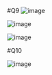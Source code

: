 #Q9
![image](https://github.com/priyanshujiiii/ID5030_Machine_Learning_for_Engineering_And_Application/assets/89120960/25666736-eada-4625-87b0-78aaa0307bf6)

![image](https://github.com/priyanshujiiii/ID5030_Machine_Learning_for_Engineering_And_Application/assets/89120960/e33dc614-1138-431d-92a6-75c15e641607)

![image](https://github.com/priyanshujiiii/ID5030_Machine_Learning_for_Engineering_And_Application/assets/89120960/f329686e-7255-4dcc-849c-c8848023bbc3)

#Q10

![image](https://github.com/priyanshujiiii/ID5030_Machine_Learning_for_Engineering_And_Application/assets/89120960/ddb332c1-bb48-4690-8ae1-cca6028313e9)
